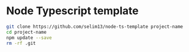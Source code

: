 # Node Typescript template

```sh
git clone https://github.com/selim13/node-ts-template project-name
cd project-name
npm update --save
rm -rf .git
```